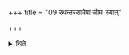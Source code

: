 +++
title = "09 रथन्तरसामैषां सोमः स्यात्"

+++

<details><summary>थिते</summary>

रथन्तरसामैषां सोमः स्यात् ९
</details>
